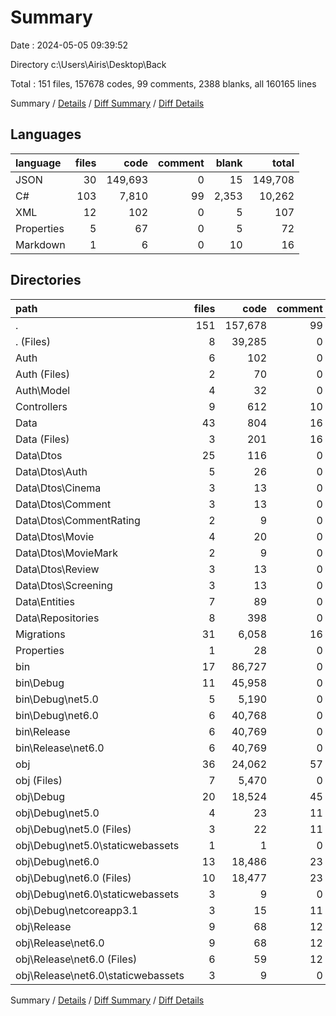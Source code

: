 # Summary

Date : 2024-05-05 09:39:52

Directory c:\\Users\\Airis\\Desktop\\Back

Total : 151 files,  157678 codes, 99 comments, 2388 blanks, all 160165 lines

Summary / [Details](details.md) / [Diff Summary](diff.md) / [Diff Details](diff-details.md)

## Languages
| language | files | code | comment | blank | total |
| :--- | ---: | ---: | ---: | ---: | ---: |
| JSON | 30 | 149,693 | 0 | 15 | 149,708 |
| C# | 103 | 7,810 | 99 | 2,353 | 10,262 |
| XML | 12 | 102 | 0 | 5 | 107 |
| Properties | 5 | 67 | 0 | 5 | 72 |
| Markdown | 1 | 6 | 0 | 10 | 16 |

## Directories
| path | files | code | comment | blank | total |
| :--- | ---: | ---: | ---: | ---: | ---: |
| . | 151 | 157,678 | 99 | 2,388 | 160,165 |
| . (Files) | 8 | 39,285 | 0 | 41 | 39,326 |
| Auth | 6 | 102 | 0 | 15 | 117 |
| Auth (Files) | 2 | 70 | 0 | 9 | 79 |
| Auth\\Model | 4 | 32 | 0 | 6 | 38 |
| Controllers | 9 | 612 | 10 | 148 | 770 |
| Data | 43 | 804 | 16 | 201 | 1,021 |
| Data (Files) | 3 | 201 | 16 | 53 | 270 |
| Data\\Dtos | 25 | 116 | 0 | 44 | 160 |
| Data\\Dtos\\Auth | 5 | 26 | 0 | 7 | 33 |
| Data\\Dtos\\Cinema | 3 | 13 | 0 | 6 | 19 |
| Data\\Dtos\\Comment | 3 | 13 | 0 | 5 | 18 |
| Data\\Dtos\\CommentRating | 2 | 9 | 0 | 3 | 12 |
| Data\\Dtos\\Movie | 4 | 20 | 0 | 10 | 30 |
| Data\\Dtos\\MovieMark | 2 | 9 | 0 | 3 | 12 |
| Data\\Dtos\\Review | 3 | 13 | 0 | 5 | 18 |
| Data\\Dtos\\Screening | 3 | 13 | 0 | 5 | 18 |
| Data\\Entities | 7 | 89 | 0 | 22 | 111 |
| Data\\Repositories | 8 | 398 | 0 | 82 | 480 |
| Migrations | 31 | 6,058 | 16 | 1,935 | 8,009 |
| Properties | 1 | 28 | 0 | 1 | 29 |
| bin | 17 | 86,727 | 0 | 10 | 86,737 |
| bin\\Debug | 11 | 45,958 | 0 | 6 | 45,964 |
| bin\\Debug\\net5.0 | 5 | 5,190 | 0 | 2 | 5,192 |
| bin\\Debug\\net6.0 | 6 | 40,768 | 0 | 4 | 40,772 |
| bin\\Release | 6 | 40,769 | 0 | 4 | 40,773 |
| bin\\Release\\net6.0 | 6 | 40,769 | 0 | 4 | 40,773 |
| obj | 36 | 24,062 | 57 | 37 | 24,156 |
| obj (Files) | 7 | 5,470 | 0 | 0 | 5,470 |
| obj\\Debug | 20 | 18,524 | 45 | 29 | 18,598 |
| obj\\Debug\\net5.0 | 4 | 23 | 11 | 7 | 41 |
| obj\\Debug\\net5.0 (Files) | 3 | 22 | 11 | 7 | 40 |
| obj\\Debug\\net5.0\\staticwebassets | 1 | 1 | 0 | 0 | 1 |
| obj\\Debug\\net6.0 | 13 | 18,486 | 23 | 15 | 18,524 |
| obj\\Debug\\net6.0 (Files) | 10 | 18,477 | 23 | 15 | 18,515 |
| obj\\Debug\\net6.0\\staticwebassets | 3 | 9 | 0 | 0 | 9 |
| obj\\Debug\\netcoreapp3.1 | 3 | 15 | 11 | 7 | 33 |
| obj\\Release | 9 | 68 | 12 | 8 | 88 |
| obj\\Release\\net6.0 | 9 | 68 | 12 | 8 | 88 |
| obj\\Release\\net6.0 (Files) | 6 | 59 | 12 | 8 | 79 |
| obj\\Release\\net6.0\\staticwebassets | 3 | 9 | 0 | 0 | 9 |

Summary / [Details](details.md) / [Diff Summary](diff.md) / [Diff Details](diff-details.md)
